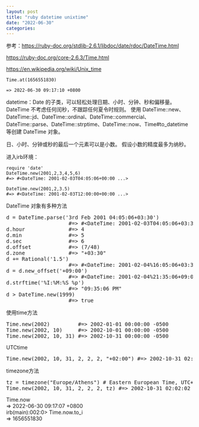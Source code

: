 ```yaml
---
layout: post
title: "ruby datetime unixtime"
date: "2022-06-30"
categories: 
---
```

<p>参考：<a href="https://ruby-doc.org/stdlib-2.6.1/libdoc/date/rdoc/DateTime.html">https://ruby-doc.org/stdlib-2.6.1/libdoc/date/rdoc/DateTime.html</a></p>

<p><a href="https://ruby-doc.org/core-2.6.3/Time.html">https://ruby-doc.org/core-2.6.3/Time.html</a></p>

<p><a href="https://en.wikipedia.org/wiki/Unix_time">https://en.wikipedia.org/wiki/Unix_time</a></p>

<pre>
<code>Time.at(1656551830)

=&gt; 2022-06-30 09:17:10 +0800</code></pre>

<p>datetime：Date 的子类，可以轻松处理日期、小时、分钟、秒和偏移量。 DateTime 不考虑任何闰秒，不跟踪任何夏令时规则。 使用 DateTime::new、DateTime::jd、DateTime::ordinal、DateTime::commercial、DateTime::parse、DateTime::strptime、DateTime::now、Time#to_datetime 等创建 DateTime 对象。</p>

<p>日、小时、分钟或秒的最后一个元素可以是小数。 假设小数的精度最多为纳秒。</p>

<p>进入irb环境：</p>

<pre class="ruby">
<code><span class="ruby-identifier">require</span> <span class="ruby-string">&#39;date&#39;</span>
<span class="ruby-constant">DateTime</span>.<span class="ruby-identifier">new</span>(<span class="ruby-value">2001</span>,<span class="ruby-value">2</span>,<span class="ruby-value">3</span>,<span class="ruby-value">4</span>,<span class="ruby-value">5</span>,<span class="ruby-value">6</span>)
<span class="ruby-comment">#=&gt; #&lt;DateTime: 2001-02-03T04:05:06+00:00 ...&gt;</span></code></pre>

<pre class="ruby">
<code><span class="ruby-constant">DateTime</span>.<span class="ruby-identifier">new</span>(<span class="ruby-value">2001</span>,<span class="ruby-value">2</span>,<span class="ruby-value">3.5</span>)
<span class="ruby-comment">#=&gt; #&lt;DateTime: 2001-02-03T12:00:00+00:00 ...&gt;</span></code></pre>

<p>DateTime 对象有多种方法</p>

<pre class="ruby">
<span class="ruby-identifier">d</span> = <span class="ruby-constant">DateTime</span>.<span class="ruby-identifier">parse</span>(<span class="ruby-string">&#39;3rd Feb 2001 04:05:06+03:30&#39;</span>)
                    <span class="ruby-comment">#=&gt; #&lt;DateTime: 2001-02-03T04:05:06+03:30 ...&gt;</span>
<span class="ruby-identifier">d</span>.<span class="ruby-identifier">hour</span>              <span class="ruby-comment">#=&gt; 4</span>
<span class="ruby-identifier">d</span>.<span class="ruby-identifier">min</span>               <span class="ruby-comment">#=&gt; 5</span>
<span class="ruby-identifier">d</span>.<span class="ruby-identifier">sec</span>               <span class="ruby-comment">#=&gt; 6</span>
<span class="ruby-identifier">d</span>.<span class="ruby-identifier">offset</span>            <span class="ruby-comment">#=&gt; (7/48)</span>
<span class="ruby-identifier">d</span>.<span class="ruby-identifier">zone</span>              <span class="ruby-comment">#=&gt; &quot;+03:30&quot;</span>
<span class="ruby-identifier">d</span> <span class="ruby-operator">+=</span> <span class="ruby-constant">Rational</span>(<span class="ruby-string">&#39;1.5&#39;</span>)
                    <span class="ruby-comment">#=&gt; #&lt;DateTime: 2001-02-04%16:05:06+03:30 ...&gt;</span>
<span class="ruby-identifier">d</span> = <span class="ruby-identifier">d</span>.<span class="ruby-identifier">new_offset</span>(<span class="ruby-string">&#39;+09:00&#39;</span>)
                    <span class="ruby-comment">#=&gt; #&lt;DateTime: 2001-02-04%21:35:06+09:00 ...&gt;</span>
<span class="ruby-identifier">d</span>.<span class="ruby-identifier">strftime</span>(<span class="ruby-string">&#39;%I:%M:%S %p&#39;</span>)
                    <span class="ruby-comment">#=&gt; &quot;09:35:06 PM&quot;</span>
<span class="ruby-identifier">d</span> <span class="ruby-operator">&gt;</span> <span class="ruby-constant">DateTime</span>.<span class="ruby-identifier">new</span>(<span class="ruby-value">1999</span>)
                    <span class="ruby-comment">#=&gt; true</span></pre>

<p>使用time方法</p>

<pre class="ruby">
<span class="ruby-constant">Time</span>.<span class="ruby-identifier">new</span>(<span class="ruby-value">2002</span>)         <span class="ruby-comment">#=&gt; 2002-01-01 00:00:00 -0500</span>
<span class="ruby-constant">Time</span>.<span class="ruby-identifier">new</span>(<span class="ruby-value">2002</span>, <span class="ruby-value">10</span>)     <span class="ruby-comment">#=&gt; 2002-10-01 00:00:00 -0500</span>
<span class="ruby-constant">Time</span>.<span class="ruby-identifier">new</span>(<span class="ruby-value">2002</span>, <span class="ruby-value">10</span>, <span class="ruby-value">31</span>) <span class="ruby-comment">#=&gt; 2002-10-31 00:00:00 -0500</span></pre>

<p><span class="ruby-comment">UTCtime</span></p>

<pre class="ruby">
<span class="ruby-constant">Time</span>.<span class="ruby-identifier">new</span>(<span class="ruby-value">2002</span>, <span class="ruby-value">10</span>, <span class="ruby-value">31</span>, <span class="ruby-value">2</span>, <span class="ruby-value">2</span>, <span class="ruby-value">2</span>, <span class="ruby-string">&quot;+02:00&quot;</span>) <span class="ruby-comment">#=&gt; 2002-10-31 02:02:02 +0200</span>
</pre>

<p><span class="ruby-comment">timezone方法</span></p>

<pre class="ruby">
<span class="ruby-identifier">tz</span> = <span class="ruby-identifier">timezone</span>(<span class="ruby-string">&quot;Europe/Athens&quot;</span>) <span class="ruby-comment"># Eastern European Time, UTC+2</span>
<span class="ruby-constant">Time</span>.<span class="ruby-identifier">new</span>(<span class="ruby-value">2002</span>, <span class="ruby-value">10</span>, <span class="ruby-value">31</span>, <span class="ruby-value">2</span>, <span class="ruby-value">2</span>, <span class="ruby-value">2</span>, <span class="ruby-identifier">tz</span>) <span class="ruby-comment">#=&gt; 2002-10-31 02:02:02 +0200</span></pre>

<p>Time.now<br />
=&gt; 2022-06-30 09:17:07 +0800<br />
irb(main):002:0&gt; Time.now.to_i<br />
=&gt; 1656551830</p>

<p>&nbsp;</p>

<div class="notranslate" style="all: initial;">&nbsp;</div>

